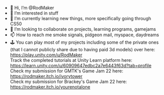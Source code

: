 - 👋 Hi, I’m @RodMaker
- 👀 I’m interested in stuff
- 🌱 I’m currently learning new things, more specifically going through CS50
- 💞️ I’m looking to collaborate on projects, learning programs, gamejams
- 📫 How to reach me smoke signals, pidgeon mail, myspace, daydreams
- &#128377; You can play most of my projects including some of the private ones (that I cannot publicly share due to having paid 3d models) over here: https://play.unity.com/u/RodMaker  
Track the completed tutorials at Unity Learn platform here: https://learn.unity.com/u/60909647edbc2a7e6443f63d?tab=profile  
Check my submission for GMTK's Game Jam 22 here: https://rodmaker.itch.io/ivorytower   
Check my submission for Brackey's Game Jam 22 here: https://rodmaker.itch.io/yourenotalone



<!---
RodMaker/RodMaker is a ✨ special ✨ repository because its `README.md` (this file) appears on your GitHub profile.
You can click the Preview link to take a look at your changes.
--->
